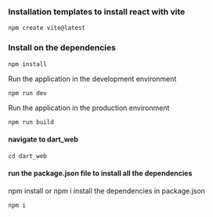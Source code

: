 ### Installation templates to install react with vite

```shell
npm create vite@latest
```

### Install on the dependencies 
```
npm install
```

Run the application in the development environment
```
npm run dev
```


Run the application in the production environment
```
npm run build
```

#### navigate to dart_web
```
cd dart_web
```

#### run the package.json file to install all the dependencies
npm install or npm i install the dependencies in package.json
```
npm i
```

